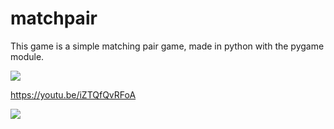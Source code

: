 # matchpair

This game is a simple matching pair game, made in python with the pygame module.

![](https://pythonprogramming.altervista.org/wp-content/uploads/2021/07/image-25.png)

https://youtu.be/iZTQfQvRFoA

![](https://pythonprogramming.altervista.org/wp-content/uploads/2021/08/matchpair16.png)
